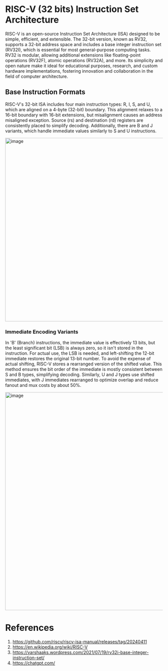 # RISC-V (32 bits) Instruction Set Architecture

RISC-V is an open-source Instruction Set Architecture (ISA) designed to be simple, efficient, and extensible. The 32-bit version, known as RV32, supports a 32-bit address space and includes a base integer instruction set (RV32I), which is essential for most general-purpose computing tasks. RV32 is modular, allowing additional extensions like floating-point operations (RV32F), atomic operations (RV32A), and more. Its simplicity and open nature make it ideal for educational purposes, research, and custom hardware implementations, fostering innovation and collaboration in the field of computer architecture. 

## Base Instruction Formats

RISC-V's 32-bit ISA includes four main instruction types: R, I, S, and U, which are aligned on a 4-byte (32-bit) boundary. This alignment relaxes to a 16-bit boundary with 16-bit extensions, but misalignment causes an address misaligned exception. Source (rs) and destination (rd) registers are consistently placed to simplify decoding. Additionally, there are B and J variants, which handle immediate values similarly to S and U instructions.

<img width="586" alt="image" src="https://github.com/user-attachments/assets/d2d3cb01-1ab8-4fe3-9b3e-2297c009e1c7">

### Immediate Encoding Variants

In 'B' (Branch) instructions, the immediate value is effectively 13 bits, but the least significant bit (LSB) is always zero, so it isn't stored in the instruction. For actual use, the LSB is needed, and left-shifting the 12-bit immediate restores the original 13-bit number. To avoid the expense of actual shifting, RISC-V stores a rearranged version of the shifted value. This method ensures the bit order of the immediate is mostly consistent between S and B types, simplifying decoding. Similarly, U and J types use shifted immediates, with J immediates rearranged to optimize overlap and reduce fanout and mux costs by about 50%.

<img width="696" alt="image" src="https://github.com/user-attachments/assets/f0ba095a-6179-4add-9fea-470ee2a3b3c2">

# References
1) https://github.com/riscv/riscv-isa-manual/releases/tag/20240411
2) https://en.wikipedia.org/wiki/RISC-V
3) https://varshaaks.wordpress.com/2021/07/19/rv32i-base-integer-instruction-set/
4) https://chatgpt.com/

